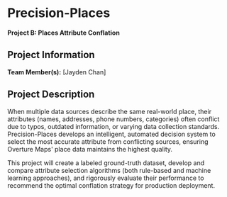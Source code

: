 # Precision-Places
**Project B: Places Attribute Conflation**

## Project Information
**Team Member(s):** [Jayden Chan] 

## Project Description
When multiple data sources describe the same real-world place, their attributes (names, addresses, phone numbers, categories) often conflict due to typos, outdated information, or varying data collection standards. Precision-Places develops an intelligent, automated decision system to select the most accurate attribute from conflicting sources, ensuring Overture Maps' place data maintains the highest quality.

This project will create a labeled ground-truth dataset, develop and compare attribute selection algorithms (both rule-based and machine learning approaches), and rigorously evaluate their performance to recommend the optimal conflation strategy for production deployment.
